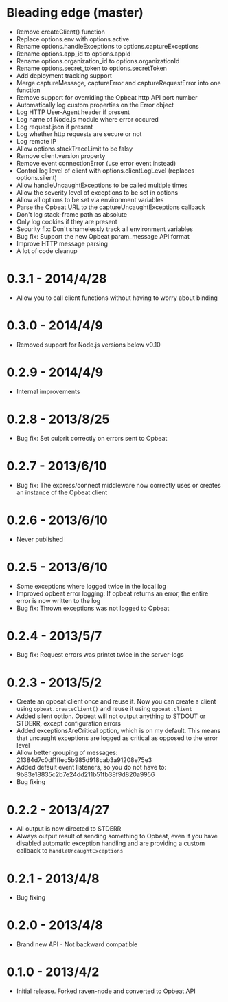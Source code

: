 # Bleading edge (master)
  * Remove createClient() function
  * Replace options.env with options.active
  * Rename options.handleExceptions to options.captureExceptions
  * Rename options.app_id to options.appId
  * Rename options.organization_id to options.organizationId
  * Rename options.secret_token to options.secretToken
  * Add deployment tracking support
  * Merge captureMessage, captureError and captureRequestError into one function
  * Remove support for overriding the Opbeat http API port number
  * Automatically log custom properties on the Error object
  * Log HTTP User-Agent header if present
  * Log name of Node.js module where error occured
  * Log request.json if present
  * Log whether http requests are secure or not
  * Log remote IP
  * Allow options.stackTraceLimit to be falsy
  * Remove client.version property
  * Remove event connectionError (use error event instead)
  * Control log level of client with options.clientLogLevel (replaces options.silent)
  * Allow handleUncaughtExceptions to be called multiple times
  * Allow the severity level of exceptions to be set in options
  * Allow all options to be set via environment variables
  * Parse the Opbeat URL to the captureUncaughtExceptions callback
  * Don't log stack-frame path as absolute
  * Only log cookies if they are present
  * Security fix: Don't shamelessly track all environment variables
  * Bug fix: Support the new Opbeat param_message API format
  * Improve HTTP message parsing
  * A lot of code cleanup

# 0.3.1 - 2014/4/28
  * Allow you to call client functions without having to worry about
    binding

# 0.3.0 - 2014/4/9
  * Removed support for Node.js versions below v0.10

# 0.2.9 - 2014/4/9
  * Internal improvements

# 0.2.8 - 2013/8/25
  * Bug fix: Set culprit correctly on errors sent to Opbeat

# 0.2.7 - 2013/6/10
  * Bug fix: The express/connect middleware now correctly uses or
    creates an instance of the Opbeat client

# 0.2.6 - 2013/6/10
  * Never published

# 0.2.5 - 2013/6/10
  * Some exceptions where logged twice in the local log
  * Improved opbeat error logging: If opbeat returns an error, the
    entire error is now written to the log
  * Bug fix: Thrown exceptions was not logged to Opbeat

# 0.2.4 - 2013/5/7
  * Bug fix: Request errors was printet twice in the server-logs

# 0.2.3 - 2013/5/2
  * Create an opbeat client once and reuse it. Now you can create a
    client using `opbeat.createClient()` and reuse it using
    `opbeat.client`
  * Added silent option. Opbeat will not output anything to STDOUT or
    STDERR, except configuration errors
  * Added exceptionsAreCritical option, which is on my default. This
    means that uncaught exceptions are logged as critical as opposed to
    the error level
  * Allow better grouping of messages:
    21384d7c0df1ffec5b985d918cab3a91208e75e3
  * Added default event listeners, so you do not have to:
    9b83e18835c2b7e24dd211b51fb38f9d820a9956
  * Bug fixing

# 0.2.2 - 2013/4/27
  * All output is now directed to STDERR
  * Always output result of sending something to Opbeat, even if you
    have disabled automatic exception handling and are providing a
    custom callback to `handleUncaughtExceptions`

# 0.2.1 - 2013/4/8
  * Bug fixing

# 0.2.0 - 2013/4/8
  * Brand new API - Not backward compatible

# 0.1.0 - 2013/4/2
  * Initial release. Forked raven-node and converted to Opbeat API
